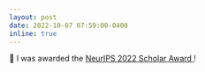 ```yaml
---
layout: post
date: 2022-10-07 07:59:00-0400
inline: true
---
```


:tada: I was awarded the  <a href="https://neurips.cc/Conferences/2022/FinancialAssistance"> NeurIPS 2022 Scholar Award </a> !
